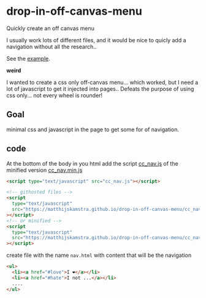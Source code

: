 # drop-in-off-canvas-menu

Quickly create an off canvas menu

I usually work lots of different files, and it would be nice to quicly add a navigation without all the research..

See the [example](https://matthijskamstra.github.io/drop-in-off-canvas-menu/).

**weird**

I wanted to create a css only off-canvas menu... which worked, but I need a lot of javascript to get it injected into pages..
Defeats the purpose of using css only... not every wheel is rounder!

## Goal

minimal css and javascript in the page to get some for of navigation.

## code

At the bottom of the body in you html add the script [cc_nav.js](/dist/cc_nav.js) of the minified version [cc_nav.min.js](/dist/cc_nav.min.js)

```html
<script type="text/javascript" src="cc_nav.js"></script>
```

```html
<!-- githosted files -->
<script
  type="text/javascript"
  src="https://matthijskamstra.github.io/drop-in-off-canvas-menu/cc_nav.js"
></script>
<!-- or minified -->
<script
  type="text/javascript"
  src="https://matthijskamstra.github.io/drop-in-off-canvas-menu/cc_nav.min.js"
></script>
```

create file with the name `nav.html` with content that will be the navigation

```html
<ul>
  <li><a href="#love">I ❤</a></li>
  <li><a href="#hate">I not ...</a></li>
  ....
</ul>
```
